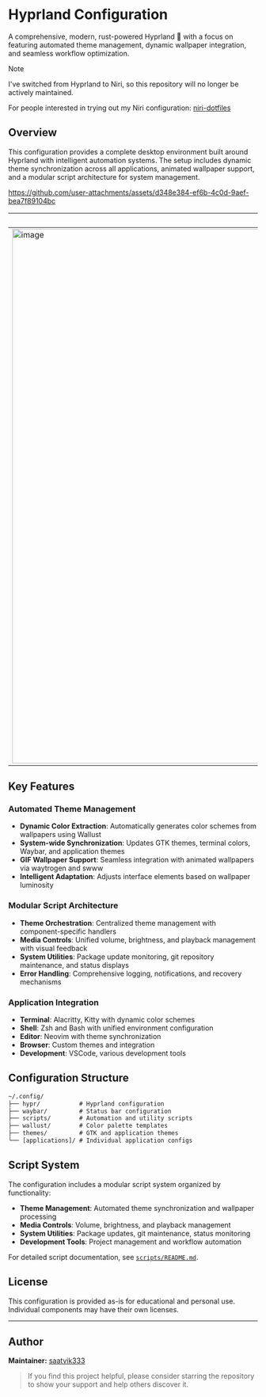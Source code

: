 # Hyprland Configuration

A comprehensive, modern, rust-powered Hyprland 🍚 with a focus on featuring automated theme management, dynamic wallpaper integration, and seamless workflow optimization.

>[!NOTE]
>I've switched from Hyprland to Niri, so this repository will no longer be actively maintained.
>
>For people interested in trying out my Niri configuration: [niri-dotfiles](https://github.com/saatvik333/niri-dotfiles)
## Overview

This configuration provides a complete desktop environment built around Hyprland with intelligent automation systems. The setup includes dynamic theme synchronization across all applications, animated wallpaper support, and a modular script architecture for system management.

https://github.com/user-attachments/assets/d348e384-ef6b-4c0d-9aef-bea7f89104bc

|Swaync | Waybar |
|---------|-----------|
| <img width="1920" height="1080" alt="image" src="https://github.com/user-attachments/assets/c11ad43f-59d0-4dbf-b19f-f9a9a22727e3" /> | <img width="1920" height="1080" alt="image" src="https://github.com/user-attachments/assets/d101132d-b038-480f-8c3d-41a87a7c2952" />|

## Key Features

### Automated Theme Management

- **Dynamic Color Extraction**: Automatically generates color schemes from wallpapers using Wallust
- **System-wide Synchronization**: Updates GTK themes, terminal colors, Waybar, and application themes
- **GIF Wallpaper Support**: Seamless integration with animated wallpapers via waytrogen and swww
- **Intelligent Adaptation**: Adjusts interface elements based on wallpaper luminosity

### Modular Script Architecture

- **Theme Orchestration**: Centralized theme management with component-specific handlers
- **Media Controls**: Unified volume, brightness, and playback management with visual feedback
- **System Utilities**: Package update monitoring, git repository maintenance, and status displays
- **Error Handling**: Comprehensive logging, notifications, and recovery mechanisms

### Application Integration

- **Terminal**: Alacritty, Kitty with dynamic color schemes
- **Shell**: Zsh and Bash with unified environment configuration
- **Editor**: Neovim with theme synchronization
- **Browser**: Custom themes and integration
- **Development**: VSCode, various development tools

## Configuration Structure

```txt
~/.config/
├── hypr/           # Hyprland configuration
├── waybar/         # Status bar configuration
├── scripts/        # Automation and utility scripts
├── wallust/        # Color palette templates
├── themes/         # GTK and application themes
└── [applications]/ # Individual application configs
```

## Script System

The configuration includes a modular script system organized by functionality:

- **Theme Management**: Automated theme synchronization and wallpaper processing
- **Media Controls**: Volume, brightness, and playback management
- **System Utilities**: Package updates, git maintenance, status monitoring
- **Development Tools**: Project management and workflow automation

For detailed script documentation, see [`scripts/README.md`](scripts/README.md).

## License

This configuration is provided as-is for educational and personal use. Individual components may have their own licenses.

---

## Author

**Maintainer:** [saatvik333](https://github.com/saatvik333)

> If you find this project helpful, please consider starring the repository to show your support and help others discover it.

